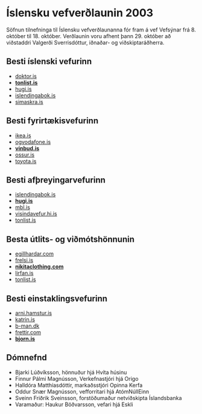 
# Íslensku vefverðlaunin 2003

Söfnun tilnefninga til Íslensku vefverðlaunanna fór fram á vef Vefsýnar frá 8. október til 18. október. Verðlaunin voru afhent þann 29. október að viðstaddri Valgerði Sverrisdóttur, iðnaðar- og viðskiptaráðherra.

## Besti íslenski vefurinn

* [doktor.is](http://web.archive.org/web/2003*/http://doktor.is "Fletta léninu doktor.is upp í archive.org tímavélinni á árinu 2003")
* [**tonlist.is**](http://web.archive.org/web/2003*/http://tonlist.is "Fletta léninu tonlist.is upp í archive.org tímavélinni á árinu 2003")
* [hugi.is](http://web.archive.org/web/2003*/http://hugi.is "Fletta léninu hugi.is upp í archive.org tímavélinni á árinu 2003")
* [islendingabok.is](http://web.archive.org/web/2003*/http://islendingabok.is "Fletta léninu islendingabok.is upp í archive.org tímavélinni á árinu 2003")
* [simaskra.is](http://web.archive.org/web/2003*/http://simaskra.is "Fletta léninu simaskra.is upp í archive.org tímavélinni á árinu 2003")

## Besti fyrirtækisvefurinn

* [ikea.is](http://web.archive.org/web/2003*/http://ikea.is "Fletta léninu ikea.is upp í archive.org tímavélinni á árinu 2003")
* [ogvodafone.is](http://web.archive.org/web/2003*/http://ogvodafone.is "Fletta léninu ogvodafone.is upp í archive.org tímavélinni á árinu 2003")
* [**vinbud.is**](http://web.archive.org/web/2003*/http://vinbud.is "Fletta léninu vinbud.is upp í archive.org tímavélinni á árinu 2003")
* [ossur.is](http://web.archive.org/web/2003*/http://ossur.is "Fletta léninu ossur.is upp í archive.org tímavélinni á árinu 2003")
* [toyota.is](http://web.archive.org/web/2003*/http://toyota.is "Fletta léninu toyota.is upp í archive.org tímavélinni á árinu 2003")

## Besti afþreyingarvefurinn

* [islendingabok.is](http://web.archive.org/web/2003*/http://islendingabok.is "Fletta léninu islendingabok.is upp í archive.org tímavélinni á árinu 2003")
* [**hugi.is**](http://web.archive.org/web/2003*/http://hugi.is "Fletta léninu hugi.is upp í archive.org tímavélinni á árinu 2003")
* [mbl.is](http://web.archive.org/web/2003*/http://mbl.is "Fletta léninu mbl.is upp í archive.org tímavélinni á árinu 2003")
* [visindavefur.hi.is](http://web.archive.org/web/2003*/http://visindavefur.hi.is "Fletta léninu visindavefur.hi.is upp í archive.org tímavélinni á árinu 2003")
* [tonlist.is](http://web.archive.org/web/2003*/http://tonlist.is "Fletta léninu tonlist.is upp í archive.org tímavélinni á árinu 2003")

## Besta útlits- og viðmótshönnunin

* [egillhardar.com](http://web.archive.org/web/2003*/http://egillhardar.com "Fletta léninu egillhardar.com upp í archive.org tímavélinni á árinu 2003")
* [frelsi.is](http://web.archive.org/web/2003*/http://frelsi.is "Fletta léninu frelsi.is upp í archive.org tímavélinni á árinu 2003")
* [**nikitaclothing.com**](http://web.archive.org/web/2003*/http://nikitaclothing.com "Fletta léninu nikitaclothing.com upp í archive.org tímavélinni á árinu 2003")
* [lirfan.is](http://web.archive.org/web/2003*/http://lirfan.is "Fletta léninu lirfan.is upp í archive.org tímavélinni á árinu 2003")
* [tonlist.is](http://web.archive.org/web/2003*/http://tonlist.is "Fletta léninu tonlist.is upp í archive.org tímavélinni á árinu 2003")

## Besti einstaklingsvefurinn

* [arni.hamstur.is](http://web.archive.org/web/2003*/http://arni.hamstur.is "Fletta léninu arni.hamstur.is upp í archive.org tímavélinni á árinu 2003")
* [katrin.is](http://web.archive.org/web/2003*/http://katrin.is "Fletta léninu katrin.is upp í archive.org tímavélinni á árinu 2003")
* [b-man.dk](http://web.archive.org/web/2003*/http://b-man.dk "Fletta léninu b-man.dk upp í archive.org tímavélinni á árinu 2003")
* [frettir.com](http://web.archive.org/web/2003*/http://frettir.com "Fletta léninu frettir.com upp í archive.org tímavélinni á árinu 2003")
* [**bjorn.is**](http://web.archive.org/web/2003*/http://bjorn.is "Fletta léninu bjorn.is upp í archive.org tímavélinni á árinu 2003")

## Dómnefnd

* Bjarki Lúðvíksson, hönnuður hjá Hvíta húsinu
* Finnur Pálmi Magnússon, Verkefnastjóri hjá Origo
* Halldóra Matthíasdóttir, markaðsstjóri Opinna Kerfa
* Oddur Snær Magnússon, vefforritari hjá AtómNúllEinn
* Sveinn Friðrik Sveinsson, forstöðumaður netviðskipta Íslandsbanka
* Varamaður: Haukur Böðvarsson, vefari hjá Eskli

